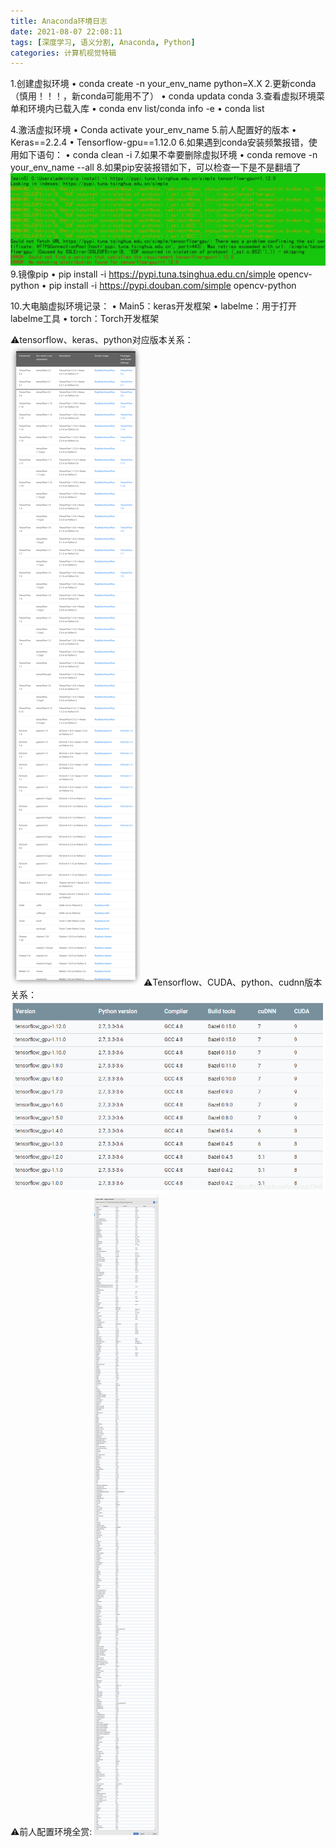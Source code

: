 ```yaml
---
title: Anaconda环境日志
date: 2021-08-07 22:08:11
tags: [深度学习, 语义分割, Anaconda, Python]
categories: 计算机视觉特辑
---
```

1.创建虚拟环境
	• conda create -n your_env_name python=X.X
2.更新conda（慎用！！！，新conda可能用不了）
	• conda updata conda
3.查看虚拟环境菜单和环境内已载入库
	• conda env list/conda info -e
	• conda list
<!--more-->
4.激活虚拟环境
	• Conda activate your_env_name
5.前人配置好的版本
	• Keras==2.2.4
	• Tensorflow-gpu==1.12.0
6.如果遇到conda安装频繁报错，使用如下语句：
	• conda clean -i
7.如果不幸要删除虚拟环境
	• conda remove -n your_env_name --all
8.如果pip安装报错如下，可以检查一下是不是翻墙了
![图1](Anaconda环境日志/图1.png)
9.镜像pip
	• pip install -i https://pypi.tuna.tsinghua.edu.cn/simple opencv-python
	• pip install -i https://pypi.douban.com/simple opencv-python
	
10.大电脑虚拟环境记录：
	• Main5：keras开发框架
	• labelme：用于打开labelme工具
	• torch：Torch开发框架



⚠️tensorflow、keras、python对应版本关系：
![图2](Anaconda环境日志/图2.png)
⚠️Tensorflow、CUDA、python、cudnn版本关系：
![图3](Anaconda环境日志/图3.png)
⚠️前人配置环境全赏:
![图4](Anaconda环境日志/图4.jpg)

